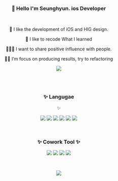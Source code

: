 
<br>



<div align=center><h3> 👋 Hello I'm Seunghyun. ios Developer</h3></div>
<br>
<p align=center> 📱 I like the development of iOS and HIG design.</div><p>  

<p align=center> 📘 I like to recode What I learned</h3></p>

<p align=center> 👨‍👩‍👦 I want to share positive influence with people.</p>
  
<p align=center> 👨‍💻 I'm focus on producing results, try to refactoring</p>

<p align=center>
<a href="https://pololove.tistory.com/"><img src="https://img.shields.io/badge/tistory-09B3AF?style=flat-square&logo=Storyblok&logoColor=white"/></a>
</p>
<br>
<br>


<div align=center><h3>✨ Langugae </h3> ✨</div>

<p align=center>
<img src="https://img.shields.io/badge/swift-F05138?style=flat-square&logo=Swift&logoColor=white"/>
<img src="https://img.shields.io/badge/Uikit-2396F3?style=flat-square&logo=Uikit&logoColor=white"/>
<img src="https://img.shields.io/badge/Java-239632?style=flat-square&logo=Java&logoColor=white"/>
<img src="https://img.shields.io/badge/JavaScript-F7DF1E?style=flat-square&logo=JavaScript&logoColor=white"/>
<img src="https://img.shields.io/badge/TypeScript-3178C6?style=flat-square&logo=TypeScript&logoColor=white"/>
<img src="https://img.shields.io/badge/React-61DAFB?style=flat-square&logo=React&logoColor=white"/>
</p>
<br>

<div align=center><h3>  ✨ Cowork Tool ✨</h3></div>
<p align=center>
<img src="https://img.shields.io/badge/Figma-F24E1E?style=flat-square&logo=Figma&logoColor=white"/>
<img src="https://img.shields.io/badge/Slack-4A154B?style=flat-square&logo=Slack&logoColor=white"/>
<img src="https://img.shields.io/badge/Github-181717?style=flat-square&logo=Github&logoColor=white"/>
<img src="https://img.shields.io/badge/Notion-000000?style=flat-square&logo=Notion&logoColor=white"/>
</p>
<br>
<p align=center>
<img src="https://github-readme-stats.vercel.app/api?username=seunghyuncheon&show_icons=true&theme=tokyonight"/>
</p>
  <!--
**seunghyunCheon/seunghyunCheon** is a ✨ _special_ ✨ repository because its `README.md` (this file) appears on your GitHub profile.

Here are some ideas to get you started:

- 🔭 I’m currently working on ...
- 🌱 I’m currently learning ...
- 👯 I’m looking to collaborate on ...
- 🤔 I’m looking for help with ...
- 💬 Ask me about ...
- 📫 How to reach me: ...
- 😄 Pronouns: ...
- ⚡ Fun fact: ...
-->
